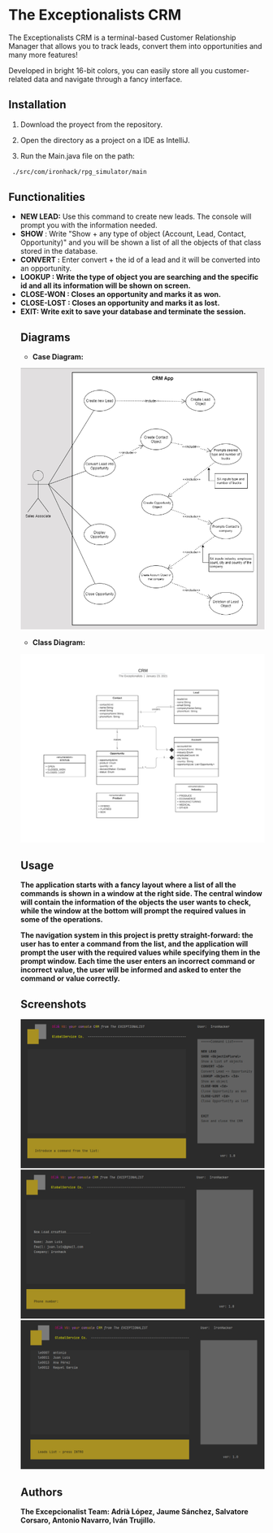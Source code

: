 # The Exceptionalists CRM

The Exceptionalists CRM is  a terminal-based Customer Relationship Manager that allows you to track leads, convert them into opportunities and many more features! 

Developed in bright 16-bit colors, you can easily store all you customer-related data and navigate through a fancy interface. 

## Installation

1. Download the proyect from the repository.

2. Open the directory as a project on a IDE as IntelliJ.

3. Run the Main.java file on the path:

```bash
 ./src/com/ironhack/rpg_simulator/main
```

## Functionalities

- **NEW LEAD:** Use this command to create new leads. The console will prompt you with the information needed.
- **SHOW <objectInPlural>** : Write "Show + any type of object (Account, Lead, Contact, Opportunity)" and you will be shown a list of all the objects of that class stored in the database.
- **CONVERT <ID>:** Enter convert + the id of a lead and it will be converted into an opportunity.
- **LOOKUP <Object> <id>:** Write the type of object you are searching and the specific id and all its information will be shown on screen.
- **CLOSE-WON <id>**: Closes an opportunity and marks it  as won. 
- **CLOSE-LOST <id>**: Closes an opportunity and marks it  as lost.
- **EXIT:** Write exit to save your database and terminate the session.


## Diagrams

- Case Diagram:


![alt text](https://github.com/The-Exceptionalists/The-Exceptionalists-CRM/blob/develop/src/main/resources/CRM-UseCase-Diagram.jpg)


- Class Diagram:


![alt text](https://github.com/The-Exceptionalists/The-Exceptionalists-CRM/blob/develop/src/main/resources/CRM_Exceptionalists.jpeg)


## Usage

The application starts with a fancy layout where a list of all the commands is shown in a window at the right side. The central window will contain the information of the objects the user wants to check, while the window at the bottom will prompt the required values in some of the operations. 

**The navigation system in this project is pretty straight-forward:** the user has to enter a command from the list, and the application will prompt the user with the required values while specifying them in the prompt window.  Each time the user enters an incorrect command or incorrect value, the user will be informed and asked to enter the command or value correctly.

## Screenshots

![alt text](https://github.com/The-Exceptionalists/The-Exceptionalists-CRM/blob/develop/src/main/resources/screen1.jpg)
![alt text](https://github.com/The-Exceptionalists/The-Exceptionalists-CRM/blob/develop/src/main/resources/screen2.jpg)
![alt text](https://github.com/The-Exceptionalists/The-Exceptionalists-CRM/blob/develop/src/main/resources/screen3.jpg)

## Authors
**The Excepcionalist Team**: Adrià López, Jaume Sánchez, Salvatore Corsaro, Antonio Navarro, Iván Trujillo.
